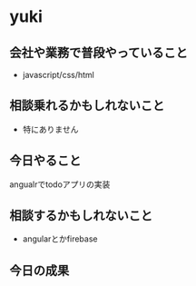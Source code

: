 # yuki

## 会社や業務で普段やっていること

- javascript/css/html

## 相談乗れるかもしれないこと

- 特にありません

## 今日やること

angualrでtodoアプリの実装

## 相談するかもしれないこと

- angularとかfirebase

## 今日の成果
